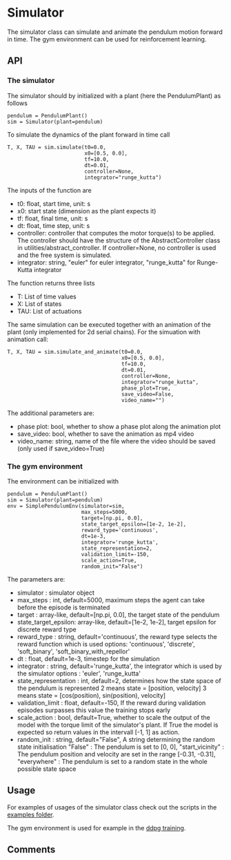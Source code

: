 #  Simulator #

The simulator class can simulate and animate the pendulum motion forward in time.
The gym environment can be used for reinforcement learning.

## API #

### The simulator #

The simulator should by initialized with a plant (here the PendulumPlant) as follows

    pendulum = PendulumPlant()
    sim = Simulator(plant=pendulum)

To simulate the dynamics of the plant forward in time call

    T, X, TAU = sim.simulate(t0=0.0,
                             x0=[0.5, 0.0],
                             tf=10.0,
                             dt=0.01,
                             controller=None,
                             integrator="runge_kutta")

The inputs of the function are

- t0: float, start time, unit: s
- x0: start state (dimension as the plant expects it)
- tf: float, final time, unit: s
- dt: float, time step, unit: s
- controller: controller that computes the motor torque(s) to be applied. The controller should have the structure of the AbstractController class in utilities/abstract_controller. If controller=None, no controller is used and the free system is simulated.
- integrator: string, "euler" for euler integrator,
                      "runge_kutta" for Runge-Kutta integrator

The function returns three lists

- T: List of time values
- X: List of states
- TAU: List of actuations

The same simulation can be executed together with an animation of the plant (only implemented for 2d serial chains). For the simuation with animation call:

    T, X, TAU = sim.simulate_and_animate(t0=0.0,
                                         x0=[0.5, 0.0],
                                         tf=10.0,
                                         dt=0.01,
                                         controller=None,
                                         integrator="runge_kutta",
                                         phase_plot=True,
                                         save_video=False,
                                         video_name="")

The additional parameters are:

- phase plot: bool, whether to show a phase plot along the animation plot
- save_video: bool, whether to save the animation as mp4 video
- video_name: string, name of the file where the video should be saved (only used if save_video=True)


### The gym environment #

The environment can be initialized with

    pendulum = PendulumPlant()
    sim = Simulator(plant=pendulum)
    env = SimplePendulumEnv(simulator=sim,
                            max_steps=5000,
                            target=[np.pi, 0.0],
                            state_target_epsilon=[1e-2, 1e-2],
                            reward_type='continuous',
                            dt=1e-3,
                            integrator='runge_kutta',
                            state_representation=2,
                            validation_limit=-150,
                            scale_action=True,
                            random_init="False")

The parameters are:

- simulator : simulator object
- max_steps : int, default=5000, maximum steps the agent can take before the episode is terminated
- target : array-like, default=[np.pi, 0.0], the target state of the pendulum
- state_target_epsilon: array-like, default=[1e-2, 1e-2], target epsilon for discrete reward type
- reward_type : string, default='continuous', the reward type selects the reward function which is used
             options: 'continuous', 'discrete', 'soft_binary',
                          'soft_binary_with_repellor'
- dt : float, default=1e-3, timestep for the simulation
- integrator : string, default='runge_kutta', the integrator which is used by the simulator
             options : 'euler', 'runge_kutta'
- state_representation : int, default=2, determines how the state space of the pendulum is represented
             2 means state = [position, velocity]
             3 means state = [cos(position), sin(position), velocity]
- validation_limit : float, default=-150, If the reward during validation episodes surpasses this value
             the training stops early
- scale_action : bool, default=True, whether to scale the output of the model with the torque limit
             of the simulator's plant. If True the model is expected so return values in the intervall [-1, 1] as action.
- random_init : string, default="False",
             A string determining the random state initialisation
             "False" : The pendulum is set to [0, 0],
             "start_vicinity" : The pendulum position and velocity
                                are set in the range [-0.31, -0.31],
             "everywhere" : The pendulum is set to a random state in the whole
                            possible state space

## Usage #

For examples of usages of the simulator class check out the scripts in the [examples folder](https://github.com/dfki-ric-underactuated-lab/torque_limited_simple_pendulum/tree/master/software/python/examples).

The gym environment is used for example in the [ddpg training](https://github.com/dfki-ric-underactuated-lab/torque_limited_simple_pendulum/tree/master/software/python/simple_pendulum/reinforcement_learning/ddpg).

## Comments #

